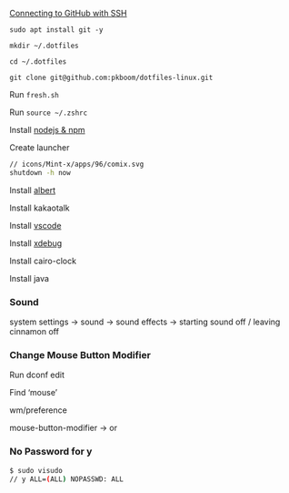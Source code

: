 [Connecting to GitHub with SSH](https://docs.github.com/en/free-pro-team@latest/github/authenticating-to-github/connecting-to-github-with-ssh)

`sudo apt install git -y`

`mkdir ~/.dotfiles`

`cd ~/.dotfiles`

`git clone git@github.com:pkboom/dotfiles-linux.git`

Run `fresh.sh`

Run `source ~/.zshrc`

Install [nodejs & npm](https://github.com/nodesource/distributions/blob/master/README.md)

Create launcher

```bash
// icons/Mint-x/apps/96/comix.svg
shutdown -h now
```

Install [albert](https://albertlauncher.github.io/docs/installing)

Install kakaotalk

Install [vscode](https://code.visualstudio.com/download)

Install [xdebug](https://xdebug.org/wizard.php)

Install cairo-clock

Install java

### Sound

system settings → sound → sound effects → starting sound off / leaving cinnamon off

### Change Mouse Button Modifier

Run dconf edit

Find ‘mouse’

wm/preference

mouse-button-modifier -> <super> or <meta>

### No Password for y

```bash
$ sudo visudo
// y ALL=(ALL) NOPASSWD: ALL
```
